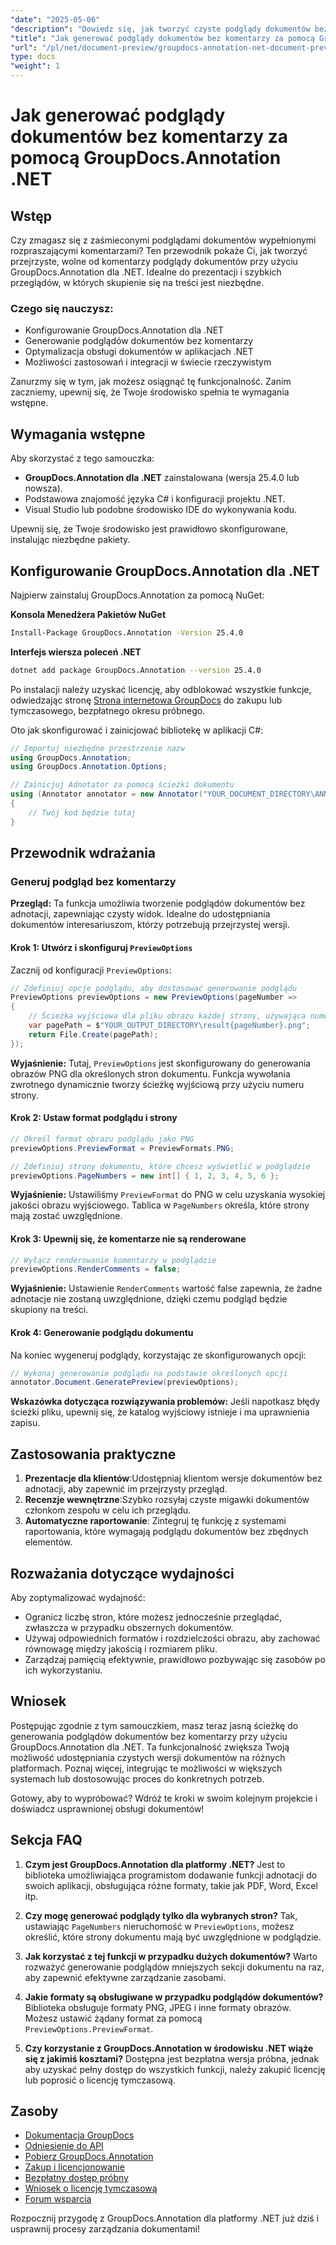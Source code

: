 ```yaml
---
"date": "2025-05-06"
"description": "Dowiedz się, jak tworzyć czyste podglądy dokumentów bez komentarzy za pomocą GroupDocs.Annotation dla .NET. Postępuj zgodnie z tym przewodnikiem, aby ulepszyć prezentację dokumentów i procesy przeglądu."
"title": "Jak generować podglądy dokumentów bez komentarzy za pomocą GroupDocs.Annotation .NET"
"url": "/pl/net/document-preview/groupdocs-annotation-net-document-preview-no-comments/"
type: docs
"weight": 1
---
```


# Jak generować podglądy dokumentów bez komentarzy za pomocą GroupDocs.Annotation .NET

## Wstęp

Czy zmagasz się z zaśmieconymi podglądami dokumentów wypełnionymi rozpraszającymi komentarzami? Ten przewodnik pokaże Ci, jak tworzyć przejrzyste, wolne od komentarzy podglądy dokumentów przy użyciu GroupDocs.Annotation dla .NET. Idealne do prezentacji i szybkich przeglądów, w których skupienie się na treści jest niezbędne.

### Czego się nauczysz:
- Konfigurowanie GroupDocs.Annotation dla .NET
- Generowanie podglądów dokumentów bez komentarzy
- Optymalizacja obsługi dokumentów w aplikacjach .NET
- Możliwości zastosowań i integracji w świecie rzeczywistym

Zanurzmy się w tym, jak możesz osiągnąć tę funkcjonalność. Zanim zaczniemy, upewnij się, że Twoje środowisko spełnia te wymagania wstępne.

## Wymagania wstępne

Aby skorzystać z tego samouczka:
- **GroupDocs.Annotation dla .NET** zainstalowana (wersja 25.4.0 lub nowsza).
- Podstawowa znajomość języka C# i konfiguracji projektu .NET.
- Visual Studio lub podobne środowisko IDE do wykonywania kodu.

Upewnij się, że Twoje środowisko jest prawidłowo skonfigurowane, instalując niezbędne pakiety.

## Konfigurowanie GroupDocs.Annotation dla .NET

Najpierw zainstaluj GroupDocs.Annotation za pomocą NuGet:

**Konsola Menedżera Pakietów NuGet**
```bash
Install-Package GroupDocs.Annotation -Version 25.4.0
```

**Interfejs wiersza poleceń .NET**
```bash
dotnet add package GroupDocs.Annotation --version 25.4.0
```

Po instalacji należy uzyskać licencję, aby odblokować wszystkie funkcje, odwiedzając stronę [Strona internetowa GroupDocs](https://purchase.groupdocs.com/buy) do zakupu lub tymczasowego, bezpłatnego okresu próbnego.

Oto jak skonfigurować i zainicjować bibliotekę w aplikacji C#:

```csharp
// Importuj niezbędne przestrzenie nazw
using GroupDocs.Annotation;
using GroupDocs.Annotation.Options;

// Zainicjuj Adnotator za pomocą ścieżki dokumentu
using (Annotator annotator = new Annotator("YOUR_DOCUMENT_DIRECTORY\ANNOTATED_DOCX"))
{
    // Twój kod będzie tutaj
}
```

## Przewodnik wdrażania

### Generuj podgląd bez komentarzy

**Przegląd:**
Ta funkcja umożliwia tworzenie podglądów dokumentów bez adnotacji, zapewniając czysty widok. Idealne do udostępniania dokumentów interesariuszom, którzy potrzebują przejrzystej wersji.

#### Krok 1: Utwórz i skonfiguruj `PreviewOptions`
Zacznij od konfiguracji `PreviewOptions`:

```csharp
// Zdefiniuj opcje podglądu, aby dostosować generowanie podglądu
PreviewOptions previewOptions = new PreviewOptions(pageNumber =>
{
    // Ścieżka wyjściowa dla pliku obrazu każdej strony, używająca numeru strony w nazwie pliku
    var pagePath = $"YOUR_OUTPUT_DIRECTORY\result{pageNumber}.png";
    return File.Create(pagePath);
});
```
**Wyjaśnienie:** Tutaj, `PreviewOptions` jest skonfigurowany do generowania obrazów PNG dla określonych stron dokumentu. Funkcja wywołania zwrotnego dynamicznie tworzy ścieżkę wyjściową przy użyciu numeru strony.

#### Krok 2: Ustaw format podglądu i strony

```csharp
// Określ format obrazu podglądu jako PNG
previewOptions.PreviewFormat = PreviewFormats.PNG;

// Zdefiniuj strony dokumentu, które chcesz wyświetlić w podglądzie
previewOptions.PageNumbers = new int[] { 1, 2, 3, 4, 5, 6 };
```
**Wyjaśnienie:** Ustawiliśmy `PreviewFormat` do PNG w celu uzyskania wysokiej jakości obrazu wyjściowego. Tablica w `PageNumbers` określa, które strony mają zostać uwzględnione.

#### Krok 3: Upewnij się, że komentarze nie są renderowane

```csharp
// Wyłącz renderowanie komentarzy w podglądzie
previewOptions.RenderComments = false;
```
**Wyjaśnienie:** Ustawienie `RenderComments` wartość false zapewnia, że żadne adnotacje nie zostaną uwzględnione, dzięki czemu podgląd będzie skupiony na treści.

#### Krok 4: Generowanie podglądu dokumentu

Na koniec wygeneruj podglądy, korzystając ze skonfigurowanych opcji:

```csharp
// Wykonaj generowanie podglądu na podstawie określonych opcji
annotator.Document.GeneratePreview(previewOptions);
```
**Wskazówka dotycząca rozwiązywania problemów:** Jeśli napotkasz błędy ścieżki pliku, upewnij się, że katalog wyjściowy istnieje i ma uprawnienia zapisu.

## Zastosowania praktyczne

1. **Prezentacje dla klientów**:Udostępniaj klientom wersje dokumentów bez adnotacji, aby zapewnić im przejrzysty przegląd.
2. **Recenzje wewnętrzne**:Szybko rozsyłaj czyste migawki dokumentów członkom zespołu w celu ich przeglądu.
3. **Automatyczne raportowanie**: Zintegruj tę funkcję z systemami raportowania, które wymagają podglądu dokumentów bez zbędnych elementów.

## Rozważania dotyczące wydajności

Aby zoptymalizować wydajność:
- Ogranicz liczbę stron, które możesz jednocześnie przeglądać, zwłaszcza w przypadku obszernych dokumentów.
- Używaj odpowiednich formatów i rozdzielczości obrazu, aby zachować równowagę między jakością i rozmiarem pliku.
- Zarządzaj pamięcią efektywnie, prawidłowo pozbywając się zasobów po ich wykorzystaniu.

## Wniosek

Postępując zgodnie z tym samouczkiem, masz teraz jasną ścieżkę do generowania podglądów dokumentów bez komentarzy przy użyciu GroupDocs.Annotation dla .NET. Ta funkcjonalność zwiększa Twoją możliwość udostępniania czystych wersji dokumentów na różnych platformach. Poznaj więcej, integrując te możliwości w większych systemach lub dostosowując proces do konkretnych potrzeb.

Gotowy, aby to wypróbować? Wdróż te kroki w swoim kolejnym projekcie i doświadcz usprawnionej obsługi dokumentów!

## Sekcja FAQ

1. **Czym jest GroupDocs.Annotation dla platformy .NET?** 
   Jest to biblioteka umożliwiająca programistom dodawanie funkcji adnotacji do swoich aplikacji, obsługująca różne formaty, takie jak PDF, Word, Excel itp.

2. **Czy mogę generować podglądy tylko dla wybranych stron?**
   Tak, ustawiając `PageNumbers` nieruchomość w `PreviewOptions`, możesz określić, które strony dokumentu mają być uwzględnione w podglądzie.

3. **Jak korzystać z tej funkcji w przypadku dużych dokumentów?**
   Warto rozważyć generowanie podglądów mniejszych sekcji dokumentu na raz, aby zapewnić efektywne zarządzanie zasobami.

4. **Jakie formaty są obsługiwane w przypadku podglądów dokumentów?**
   Biblioteka obsługuje formaty PNG, JPEG i inne formaty obrazów. Możesz ustawić żądany format za pomocą `PreviewOptions.PreviewFormat`.

5. **Czy korzystanie z GroupDocs.Annotation w środowisku .NET wiąże się z jakimiś kosztami?**
   Dostępna jest bezpłatna wersja próbna, jednak aby uzyskać pełny dostęp do wszystkich funkcji, należy zakupić licencję lub poprosić o licencję tymczasową.

## Zasoby
- [Dokumentacja GroupDocs](https://docs.groupdocs.com/annotation/net/)
- [Odniesienie do API](https://reference.groupdocs.com/annotation/net/)
- [Pobierz GroupDocs.Annotation](https://releases.groupdocs.com/annotation/net/)
- [Zakup i licencjonowanie](https://purchase.groupdocs.com/buy)
- [Bezpłatny dostęp próbny](https://releases.groupdocs.com/annotation/net/)
- [Wniosek o licencję tymczasową](https://purchase.groupdocs.com/temporary-license/)
- [Forum wsparcia](https://forum.groupdocs.com/c/annotation/) 

Rozpocznij przygodę z GroupDocs.Annotation dla platformy .NET już dziś i usprawnij procesy zarządzania dokumentami!